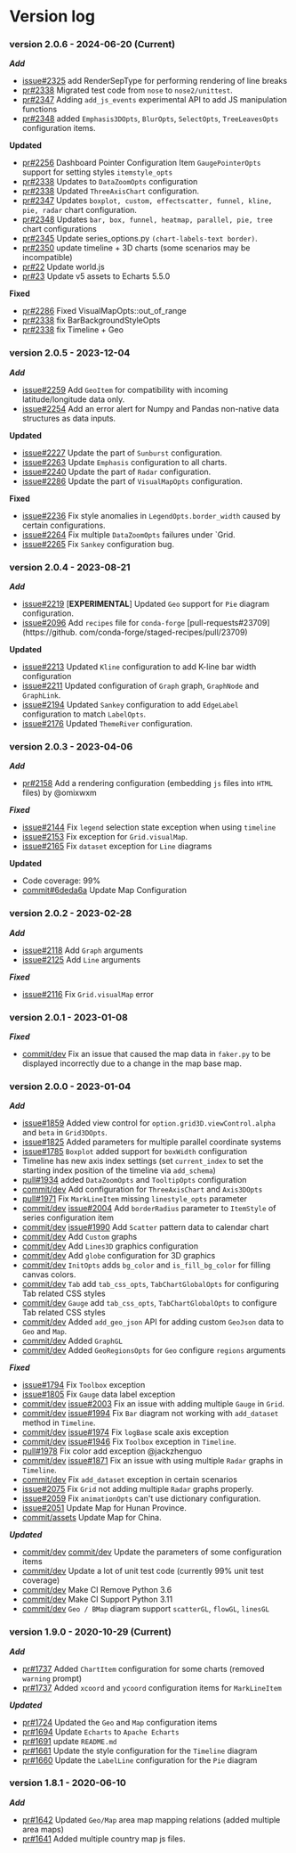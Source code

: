 # Version log

### version 2.0.6 - 2024-06-20 (Current)
***Add***
* [issue#2325](https://github.com/pyecharts/pyecharts/issues/2325) add RenderSepType for performing rendering of line breaks
* [pr#2338](https://github.com/pyecharts/pyecharts/pull/2338) Migrated test code from `nose` to `nose2/unittest`.
* [pr#2347](https://github.com/pyecharts/pyecharts/pull/2347) Adding `add_js_events` experimental API to add JS manipulation functions
* [pr#2348](https://github.com/pyecharts/pyecharts/pull/2348) added `Emphasis3DOpts`, `BlurOpts`, `SelectOpts`, `TreeLeavesOpts` configuration items.

**Updated**
* [pr#2256](https://github.com/pyecharts/pyecharts/pull/2256) Dashboard Pointer Configuration Item `GaugePointerOpts` support for setting styles `itemstyle_opts`
* [pr#2338](https://github.com/pyecharts/pyecharts/pull/2338) Updates to `DataZoomOpts` configuration
* [pr#2338](https://github.com/pyecharts/pyecharts/pull/2338) Updated `ThreeAxisChart` configuration.
* [pr#2347](https://github.com/pyecharts/pyecharts/pull/2347) Updates `boxplot, custom, effectscatter, funnel, kline, pie, radar` chart configuration.
* [pr#2348](https://github.com/pyecharts/pyecharts/pull/2348) Updates `bar, box, funnel, heatmap, parallel, pie, tree` chart configurations
* [pr#2345](https://github.com/pyecharts/pyecharts/pull/2345) Update series_options.py `(chart-labels-text border)`.
* [pr#2350](https://github.com/pyecharts/pyecharts/pull/2350) update timeline + 3D charts (some scenarios may be incompatible)
* [pr#22](https://github.com/pyecharts/pyecharts-assets/pull/22) Update world.js
* [pr#23](https://github.com/pyecharts/pyecharts-assets/pull/23) Update v5 assets to Echarts 5.5.0

**Fixed**
* [pr#2286](https://github.com/pyecharts/pyecharts/pull/2286) Fixed VisualMapOpts::out_of_range
* [pr#2338](https://github.com/pyecharts/pyecharts/pull/2338) fix BarBackgroundStyleOpts
* [pr#2338](https://github.com/pyecharts/pyecharts/pull/2338) fix Timeline + Geo

### version 2.0.5 - 2023-12-04
***Add***
* [issue#2259](https://github.com/pyecharts/pyecharts/issues/2259) Add `GeoItem` for compatibility with incoming latitude/longitude data only.
* [issue#2254](https://github.com/pyecharts/pyecharts/issues/2254) Add an error alert for Numpy and Pandas non-native data structures as data inputs.

**Updated**
* [issue#2227](https://github.com/pyecharts/pyecharts/issues/2227) Update the part of `Sunburst` configuration.
* [issue#2263](https://github.com/pyecharts/pyecharts/issues/2263) Update `Emphasis` configuration to all charts.
* [issue#2240](https://github.com/pyecharts/pyecharts/issues/2240) Update the part of `Radar` configuration.
* [issue#2286](https://github.com/pyecharts/pyecharts/pull/2286) Update the part of `VisualMapOpts` configuration.

**Fixed**
* [issue#2236](https://github.com/pyecharts/pyecharts/issues/2236) Fix style anomalies in `LegendOpts.border_width` caused by certain configurations.
* [issue#2264](https://github.com/pyecharts/pyecharts/issues/2264) Fix multiple `DataZoomOpts` failures under `Grid.
* [issue#2265](https://github.com/pyecharts/pyecharts/issues/2265) Fix `Sankey` configuration bug.

### version 2.0.4 - 2023-08-21
***Add***
* [issue#2219](https://github.com/pyecharts/pyecharts/issues/2219) [**EXPERIMENTAL**] Updated `Geo` support for `Pie` diagram configuration.
* [issue#2096](https://github.com/pyecharts/pyecharts/issues/2096) Add `recipes` file for `conda-forge` [pull-requests#23709](https://github. com/conda-forge/staged-recipes/pull/23709)

**Updated**
* [issue#2213](https://github.com/pyecharts/pyecharts/issues/2213) Updated `Kline` configuration to add K-line bar width configuration
* [issue#2211](https://github.com/pyecharts/pyecharts/issues/2211) Updated configuration of `Graph` graph, `GraphNode` and `GraphLink`.
* [issue#2194](https://github.com/pyecharts/pyecharts/issues/2194) Updated `Sankey` configuration to add `EdgeLabel` configuration to match `LabelOpts`.
* [issue#2176](https://github.com/pyecharts/pyecharts/issues/2176) Updated `ThemeRiver` configuration.

### version 2.0.3 - 2023-04-06
***Add***
* [pr#2158](https://github.com/pyecharts/pyecharts/pull/2158) Add a rendering configuration (embedding `js` files into `HTML` files) by @omixwxm

***Fixed***
* [issue#2144](https://github.com/pyecharts/pyecharts/issues/2144) Fix `legend` selection state exception when using `timeline`
* [issue#2153](https://github.com/pyecharts/pyecharts/issues/2153) Fix exception for `Grid.visualMap`.
* [issue#2165](https://github.com/pyecharts/pyecharts/issues/2165) Fix `dataset` exception for `Line` diagrams

**Updated**
* Code coverage: 99%
* [commit#6deda6a](https://github.com/pyecharts/pyecharts/pull/2155/commits/6deda6a9abfe597d7af1c5fcb5e32d327ac73e68) Update Map Configuration


### version 2.0.2 - 2023-02-28
***Add***
* [issue#2118](https://github.com/pyecharts/pyecharts/issues/2118) Add `Graph` arguments
* [issue#2125](https://github.com/pyecharts/pyecharts/issues/2125) Add `Line` arguments

***Fixed***
* [issue#2116](https://github.com/pyecharts/pyecharts/issues/2116) Fix `Grid.visualMap` error


### version 2.0.1 - 2023-01-08
***Fixed***
* [commit/dev](https://github.com/pyecharts/pyecharts/commit/d7788ba4b56545bbfe92e39516b6842ac39e9837) Fix an issue that caused the map data in `faker.py` to be displayed incorrectly due to a change in the map base map.

### version 2.0.0 - 2023-01-04

***Add***
* [issue#1859](https://github.com/pyecharts/pyecharts/issues/1859) Added view control for `option.grid3D.viewControl.alpha` and `beta` in `Grid3DOpts`.
* [issue#1825](https://github.com/pyecharts/pyecharts/issues/1825) Added parameters for multiple parallel coordinate systems
* [issue#1785](https://github.com/pyecharts/pyecharts/issues/1785) `Boxplot` added support for `boxWidth` configuration
* Timeline has new axis index settings (set `current_index` to set the starting index position of the timeline via `add_schema`)
* [pull#1934](https://github.com/pyecharts/pyecharts/pull/1934) added `DataZoomOpts` and `TooltipOpts` configuration
* [commit/dev](https://github.com/pyecharts/pyecharts/commit/3547c50434400e6bd347204afff56331f27ea767) Add configuration for `ThreeAxisChart` and `Axis3DOpts`
* [pull#1971](https://github.com/pyecharts/pyecharts/pull/1971) Fix `MarkLineItem` missing `linestyle_opts` parameter
* [commit/dev](https://github.com/pyecharts/pyecharts/commit/2b6fd503349b72b6addad57ff33d253c22743a78) [issue#2004](https://github.com/pyecharts/pyecharts/issues/2004) Add `borderRadius` parameter to `ItemStyle` of series configuration item
* [commit/dev](https://github.com/pyecharts/pyecharts/commit/2b6fd503349b72b6addad57ff33d253c22743a78) [issue#1990](https://github.com/pyecharts/pyecharts/issues/1990) Add `Scatter` pattern data to calendar chart
* [commit/dev](https://github.com/pyecharts/pyecharts/commit/d25cca137b13fdd852bf91d74de816847877bd05) Add `Custom` graphs
* [commit/dev](https://github.com/pyecharts/pyecharts/commit/a85711c3114127d866ffac16d27672802d009e81) Add `Lines3D` graphics configuration
* [commit/dev](https://github.com/pyecharts/pyecharts/commit/a85711c3114127d866ffac16d27672802d009e81) Add `globe` configuration for 3D graphics
* [commit/dev](https://github.com/pyecharts/pyecharts/commit/73a5b11689d9626b61122a58d48e85536800a135) `InitOpts` adds `bg_color` and `is_fill_bg_color` for filling canvas colors.
* [commit/dev](https://github.com/pyecharts/pyecharts/commit/73a5b11689d9626b61122a58d48e85536800a135) `Tab` add `tab_css_opts`, `TabChartGlobalOpts` for configuring Tab related CSS styles 
* [commit/dev](https://github.com/pyecharts/pyecharts/commit/7f5a2eae7cc15b0929a42b0082d7409040e6d382) `Gauge` add `tab_css_opts`, `TabChartGlobalOpts` to configure Tab related CSS styles
* [commit/dev](https://github.com/pyecharts/pyecharts/commit/84483fd6165db0cf607fb95dd4e431d83f2871fe) Added `add_geo_json` API for adding custom `GeoJson` data to `Geo` and `Map`. 
* [commit/dev](https://github.com/pyecharts/pyecharts/pull/2104/commits/74c151a371ffb44336a3aea3d624e27535527711) Added `GraphGL`
* [commit/dev](https://github.com/pyecharts/pyecharts/pull/2104/commits/aaf8076e6d28787dd16d4219f1e473c3c076eb54) Added `GeoRegionsOpts` for `Geo` configure `regions` arguments

***Fixed***
* [issue#1794](https://github.com/pyecharts/pyecharts/issues/1794) Fix `Toolbox` exception
* [issue#1805](https://github.com/pyecharts/pyecharts/issues/1805) Fix `Gauge` data label exception
* [commit/dev](https://github.com/pyecharts/pyecharts/commit/2b6fd503349b72b6addad57ff33d253c22743a78) [issue#2003](https://github.com/pyecharts/pyecharts/issues/2003) Fix an issue with adding multiple `Gauge` in `Grid`.
* [commit/dev](https://github.com/pyecharts/pyecharts/commit/2b6fd503349b72b6addad57ff33d253c22743a78) [issue#1994](https://github.com/pyecharts/pyecharts/issues/1994) Fix `Bar` diagram not working with `add_dataset` method in `Timeline`.
* [commit/dev](https://github.com/pyecharts/pyecharts/commit/2b6fd503349b72b6addad57ff33d253c22743a78) [issue#1974](https://github.com/pyecharts/pyecharts/issues/1974) Fix `logBase` scale axis exception
* [commit/dev](https://github.com/pyecharts/pyecharts/commit/2b6fd503349b72b6addad57ff33d253c22743a78) [issue#1946](https://github.com/pyecharts/pyecharts/issues/1946) Fix `Toolbox` exception in `Timeline`.
* [pull#1978](https://github.com/pyecharts/pyecharts/pull/1978) Fix color add exception @jackzhenguo
* [commit/dev](https://github.com/pyecharts/pyecharts/commit/2b6fd503349b72b6addad57ff33d253c22743a78) [issue#1871](https://github.com/pyecharts/pyecharts/issues/1871) Fix an issue with using multiple `Radar` graphs in `Timeline`.
* [commit/dev](https://github.com/pyecharts/pyecharts/commit/d25cca137b13fdd852bf91d74de816847877bd05) Fix `add_dataset` exception in certain scenarios
* [issue#2075](https://github.com/pyecharts/pyecharts/issues/2075) Fix `Grid` not adding multiple `Radar` graphs properly.
* [issue#2059](https://github.com/pyecharts/pyecharts/issues/2059) Fix `animationOpts` can't use dictionary configuration.
* [issue#2051](https://github.com/pyecharts/pyecharts/issues/2051) Update Map for Hunan Province.
* [commit/assets](https://github.com/pyecharts/pyecharts-assets/commit/5b95f0b0fbfd641b7cd74e6f597354df1abcbb6c) Update Map for China.

***Updated***
* [commit/dev](https://github.com/pyecharts/pyecharts/commit/d25cca137b13fdd852bf91d74de816847877bd05) [commit/dev](https://github.com/pyecharts/pyecharts/commit/a85711c3114127d866ffac16d27672802d009e81) Update the parameters of some configuration items
* [commit/dev](https://github.com/pyecharts/pyecharts/commit/a85711c3114127d866ffac16d27672802d009e81) Update a lot of unit test code (currently 99% unit test coverage)
* [commit/dev](https://github.com/pyecharts/pyecharts/pull/2104/commits/73d56348de063b3135687f23c876a47dcc7ccd73) Make CI Remove Python 3.6
* [commit/dev](https://github.com/pyecharts/pyecharts/pull/2104/commits/29a6c4249bce6dea209e81f58065f9e8486a9beb) Make CI Support Python 3.11
* [commit/dev](https://github.com/pyecharts/pyecharts/pull/2104/commits/4d0edd9f8c1fd667c03b3fd575ffa759a89f311e) `Geo / BMap` diagram support `scatterGL`, `flowGL`, `linesGL`

### version 1.9.0 - 2020-10-29 (Current)

***Add***
* [pr#1737](https://github.com/pyecharts/pyecharts/pull/1737) Added `ChartItem` configuration for some charts (removed `warning` prompt)
* [pr#1737](https://github.com/pyecharts/pyecharts/pull/1726) Added `xcoord` and `ycoord` configuration items for `MarkLineItem`

***Updated***
* [pr#1724](https://github.com/pyecharts/pyecharts/pull/1724) Updated the `Geo` and `Map` configuration items
* [pr#1694](https://github.com/pyecharts/pyecharts/pull/1694) Update `Echarts` to `Apache Echarts`
* [pr#1691](https://github.com/pyecharts/pyecharts/pull/1691) update `README.md`
* [pr#1661](https://github.com/pyecharts/pyecharts/pull/1661) Update the style configuration for the `Timeline` diagram
* [pr#1660](https://github.com/pyecharts/pyecharts/pull/1660) Update the `LabelLine` configuration for the `Pie` diagram

### version 1.8.1 - 2020-06-10

***Add***
* [pr#1642](https://github.com/pyecharts/pyecharts/pull/1642) Updated `Geo/Map` area map mapping relations (added multiple area maps)
* [pr#1641](https://github.com/pyecharts/pyecharts/pull/1641) Added multiple country map js files.
